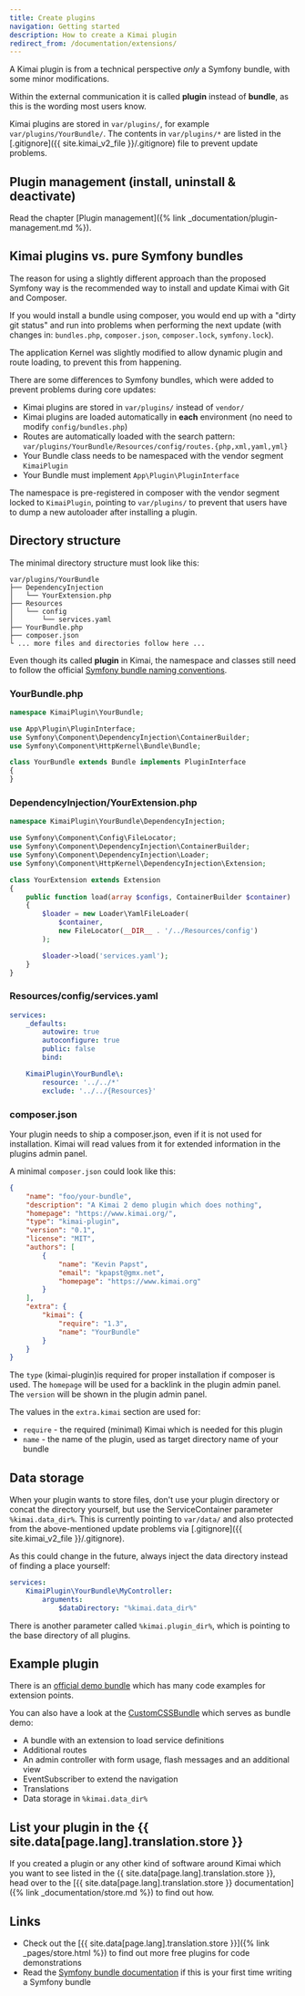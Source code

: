 ```yaml
---
title: Create plugins
navigation: Getting started
description: How to create a Kimai plugin 
redirect_from: /documentation/extensions/
---
```


A Kimai plugin is from a technical perspective _only_ a Symfony bundle, with some minor modifications.

Within the external communication it is called **plugin** instead of **bundle**, as this is the wording most users know. 

Kimai plugins are stored in `var/plugins/`, for example `var/plugins/YourBundle/`.
The contents in `var/plugins/*` are listed in the [.gitignore]({{ site.kimai_v2_file }}/.gitignore) file to prevent update problems.

## Plugin management (install, uninstall & deactivate) 

Read the chapter [Plugin management]({% link _documentation/plugin-management.md %}).

## Kimai plugins vs. pure Symfony bundles

The reason for using a slightly different approach than the proposed Symfony way is the recommended way 
to install and update Kimai with Git and Composer.

If you would install a bundle using composer, you would end up with a "dirty git status" and run 
into problems when performing the next update (with changes in: `bundles.php`, `composer.json`, `composer.lock`, `symfony.lock`).

The application Kernel was slightly modified to allow dynamic plugin and route loading, to prevent this from happening.

There are some differences to Symfony bundles, which were added to prevent problems during core updates:

- Kimai plugins are stored in `var/plugins/` instead of `vendor/`
- Kimai plugins are loaded automatically in **each** environment (no need to modify `config/bundles.php`)
- Routes are automatically loaded with the search pattern:  
`var/plugins/YourBundle/Resources/config/routes.{php,xml,yaml,yml}`
- Your Bundle class needs to be namespaced with the vendor segment `KimaiPlugin`
- Your Bundle must implement `App\Plugin\PluginInterface` 

The namespace is pre-registered in composer with the vendor segment locked to `KimaiPlugin`, 
pointing to `var/plugins/` to prevent that users have to dump a new autoloader after installing a plugin. 

## Directory structure

The minimal directory structure must look like this:

```
var/plugins/YourBundle
├── DependencyInjection
│   └── YourExtension.php
├── Resources
│   └── config
│       └── services.yaml
├── YourBundle.php
├── composer.json
└ ... more files and directories follow here ... 
```

Even though its called **plugin** in Kimai, the namespace and classes still need to follow the official 
[Symfony bundle naming conventions](https://symfony.com/doc/current/bundles/best_practices.html#bundles-naming-conventions). 

### YourBundle.php

```php
namespace KimaiPlugin\YourBundle;

use App\Plugin\PluginInterface;
use Symfony\Component\DependencyInjection\ContainerBuilder;
use Symfony\Component\HttpKernel\Bundle\Bundle;

class YourBundle extends Bundle implements PluginInterface
{
}
```

### DependencyInjection/YourExtension.php

```php
namespace KimaiPlugin\YourBundle\DependencyInjection;

use Symfony\Component\Config\FileLocator;
use Symfony\Component\DependencyInjection\ContainerBuilder;
use Symfony\Component\DependencyInjection\Loader;
use Symfony\Component\HttpKernel\DependencyInjection\Extension;

class YourExtension extends Extension
{
    public function load(array $configs, ContainerBuilder $container)
    {
        $loader = new Loader\YamlFileLoader(
            $container, 
            new FileLocator(__DIR__ . '/../Resources/config')
        );

        $loader->load('services.yaml');
    }
}
```

### Resources/config/services.yaml

```yaml
services:
    _defaults:
        autowire: true
        autoconfigure: true
        public: false
        bind:

    KimaiPlugin\YourBundle\:
        resource: '../../*'
        exclude: '../../{Resources}'
```

### composer.json

Your plugin needs to ship a composer.json, even if it is not used for installation.
Kimai will read values from it for extended information in the plugins admin panel.

A minimal `composer.json` could look like this:

```json
{
    "name": "foo/your-bundle",
    "description": "A Kimai 2 demo plugin which does nothing",
    "homepage": "https://www.kimai.org/",
    "type": "kimai-plugin",
    "version": "0.1",
    "license": "MIT",
    "authors": [
        {
            "name": "Kevin Papst",
            "email": "kpapst@gmx.net",
            "homepage": "https://www.kimai.org"
        }
    ],
    "extra": {
        "kimai": {
            "require": "1.3",
            "name": "YourBundle"
        }
    }
}
```

The `type` (kimai-plugin)is required for proper installation if composer is used.
The `homepage` will be used for a backlink in the plugin admin panel. 
The `version` will be shown in the plugin admin panel.

The values in the `extra.kimai` section are used for:

- `require` - the required (minimal) Kimai which is needed for this plugin  
- `name` - the name of the plugin, used as target directory name of your bundle

## Data storage

When your plugin wants to store files, don't use your plugin directory or concat the directory yourself, but 
use the ServiceContainer parameter `%kimai.data_dir%`. This is currently pointing to `var/data/` and also protected 
from the above-mentioned update problems via [.gitignore]({{ site.kimai_v2_file }}/.gitignore). 

As this could change in the future, always inject the data directory instead of finding a place yourself:   

```yaml
services:
    KimaiPlugin\YourBundle\MyController:
        arguments:
            $dataDirectory: "%kimai.data_dir%"
```

There is another parameter called `%kimai.plugin_dir%`, which is pointing to the base directory of all plugins.

## Example plugin

There is an [official demo bundle](https://github.com/Keleo/DemoBundle) which has many code examples for extension points.

You can also have a look at the [CustomCSSBundle](https://github.com/Keleo/CustomCSSBundle) which serves as bundle demo:
- A bundle with an extension to load service definitions
- Additional routes
- An admin controller with form usage, flash messages and an additional view
- EventSubscriber to extend the navigation
- Translations
- Data storage in `%kimai.data_dir%`

## List your plugin in the {{ site.data[page.lang].translation.store }}

If you created a plugin or any other kind of software around Kimai which you want to see listed in the {{ site.data[page.lang].translation.store }}, head over 
to the [{{ site.data[page.lang].translation.store }} documentation]({% link _documentation/store.md %}) to find out how.

## Links

- Check out the [{{ site.data[page.lang].translation.store }}]({% link _pages/store.html %}) to find out more free plugins for code demonstrations
- Read the [Symfony bundle documentation](https://symfony.com/doc/current/bundles.html) if this is your first time writing a Symfony bundle
 
